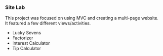 ### Site Lab

This project was focused on using MVC and creating a multi-page website. It featured a few different views/activities.

* Lucky Sevens
* Factorizer
* Interest Calculator
* Tip Calculator

